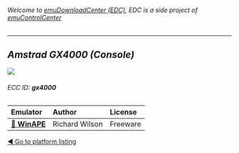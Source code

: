 ###### Welcome to [emuDownloadCenter (EDC)](https://github.com/PhoenixInteractiveNL/emuDownloadCenter/wiki/), EDC is a side project of [emuControlCenter](https://github.com/PhoenixInteractiveNL/emuControlCenter/wiki/)
***
## _Amstrad GX4000 (Console)_
![](https://raw.githubusercontent.com/wiki/PhoenixInteractiveNL/emuDownloadCenter/images_platform/ecc_gx4000_teaser.png)
###### ECC ID: **gx4000**

| Emulator   | Author      | License     |
|:-----------|:------------|:------------|
| [:file_folder: **WinAPE**](https://github.com/PhoenixInteractiveNL/emuDownloadCenter/wiki/Emulator-winape#menu) | Richard Wilson | Freeware |

[:arrow_backward: Go to platform listing](https://github.com/PhoenixInteractiveNL/emuDownloadCenter/wiki/EDC-Platform-List)
